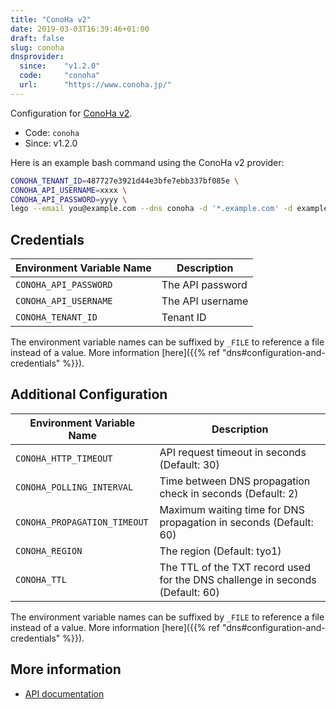 ```yaml
---
title: "ConoHa v2"
date: 2019-03-03T16:39:46+01:00
draft: false
slug: conoha
dnsprovider:
  since:    "v1.2.0"
  code:     "conoha"
  url:      "https://www.conoha.jp/"
---
```


<!-- THIS DOCUMENTATION IS AUTO-GENERATED. PLEASE DO NOT EDIT. -->
<!-- providers/dns/conoha/conoha.toml -->
<!-- THIS DOCUMENTATION IS AUTO-GENERATED. PLEASE DO NOT EDIT. -->


Configuration for [ConoHa v2](https://www.conoha.jp/).


<!--more-->

- Code: `conoha`
- Since: v1.2.0


Here is an example bash command using the ConoHa v2 provider:

```bash
CONOHA_TENANT_ID=487727e3921d44e3bfe7ebb337bf085e \
CONOHA_API_USERNAME=xxxx \
CONOHA_API_PASSWORD=yyyy \
lego --email you@example.com --dns conoha -d '*.example.com' -d example.com run
```




## Credentials

| Environment Variable Name | Description |
|-----------------------|-------------|
| `CONOHA_API_PASSWORD` | The API password |
| `CONOHA_API_USERNAME` | The API username |
| `CONOHA_TENANT_ID` | Tenant ID |

The environment variable names can be suffixed by `_FILE` to reference a file instead of a value.
More information [here]({{% ref "dns#configuration-and-credentials" %}}).


## Additional Configuration

| Environment Variable Name | Description |
|--------------------------------|-------------|
| `CONOHA_HTTP_TIMEOUT` | API request timeout in seconds (Default: 30) |
| `CONOHA_POLLING_INTERVAL` | Time between DNS propagation check in seconds (Default: 2) |
| `CONOHA_PROPAGATION_TIMEOUT` | Maximum waiting time for DNS propagation in seconds (Default: 60) |
| `CONOHA_REGION` | The region (Default: tyo1) |
| `CONOHA_TTL` | The TTL of the TXT record used for the DNS challenge in seconds (Default: 60) |

The environment variable names can be suffixed by `_FILE` to reference a file instead of a value.
More information [here]({{% ref "dns#configuration-and-credentials" %}}).




## More information

- [API documentation](https://doc.conoha.jp/reference/api-vps2/api-dns-vps2)

<!-- THIS DOCUMENTATION IS AUTO-GENERATED. PLEASE DO NOT EDIT. -->
<!-- providers/dns/conoha/conoha.toml -->
<!-- THIS DOCUMENTATION IS AUTO-GENERATED. PLEASE DO NOT EDIT. -->
